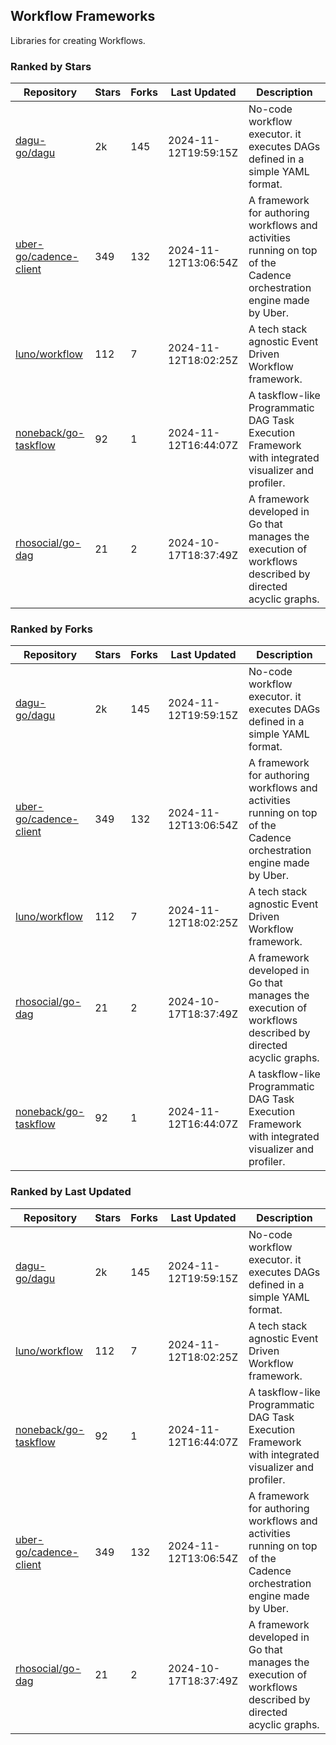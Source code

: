 ## Workflow Frameworks

Libraries for creating Workflows.

### Ranked by Stars

| Repository | Stars | Forks | Last Updated | Description | 
|------------|-------|-------|--------------|-------------|
| [dagu-go/dagu](https://github.com/dagu-go/dagu) | 2k | 145 | 2024-11-12T19:59:15Z |  No-code workflow executor. it executes DAGs defined in a simple YAML format. |
| [uber-go/cadence-client](https://github.com/uber-go/cadence-client) | 349 | 132 | 2024-11-12T13:06:54Z |  A framework for authoring workflows and activities running on top of the Cadence orchestration engine made by Uber. |
| [luno/workflow](https://github.com/luno/workflow) | 112 | 7 | 2024-11-12T18:02:25Z |  A tech stack agnostic Event Driven Workflow framework. |
| [noneback/go-taskflow](https://github.com/noneback/go-taskflow) | 92 | 1 | 2024-11-12T16:44:07Z |  A taskflow-like Programmatic DAG Task Execution Framework with integrated visualizer and profiler. |
| [rhosocial/go-dag](https://github.com/rhosocial/go-dag) | 21 | 2 | 2024-10-17T18:37:49Z |  A framework developed in Go that manages the execution of workflows described by directed acyclic graphs. |

### Ranked by Forks

| Repository | Stars | Forks | Last Updated | Description | 
|------------|-------|-------|--------------|-------------|
| [dagu-go/dagu](https://github.com/dagu-go/dagu) | 2k | 145 | 2024-11-12T19:59:15Z |  No-code workflow executor. it executes DAGs defined in a simple YAML format. |
| [uber-go/cadence-client](https://github.com/uber-go/cadence-client) | 349 | 132 | 2024-11-12T13:06:54Z |  A framework for authoring workflows and activities running on top of the Cadence orchestration engine made by Uber. |
| [luno/workflow](https://github.com/luno/workflow) | 112 | 7 | 2024-11-12T18:02:25Z |  A tech stack agnostic Event Driven Workflow framework. |
| [rhosocial/go-dag](https://github.com/rhosocial/go-dag) | 21 | 2 | 2024-10-17T18:37:49Z |  A framework developed in Go that manages the execution of workflows described by directed acyclic graphs. |
| [noneback/go-taskflow](https://github.com/noneback/go-taskflow) | 92 | 1 | 2024-11-12T16:44:07Z |  A taskflow-like Programmatic DAG Task Execution Framework with integrated visualizer and profiler. |

### Ranked by Last Updated

| Repository | Stars | Forks | Last Updated | Description | 
|------------|-------|-------|--------------|-------------|
| [dagu-go/dagu](https://github.com/dagu-go/dagu) | 2k | 145 | 2024-11-12T19:59:15Z |  No-code workflow executor. it executes DAGs defined in a simple YAML format. |
| [luno/workflow](https://github.com/luno/workflow) | 112 | 7 | 2024-11-12T18:02:25Z |  A tech stack agnostic Event Driven Workflow framework. |
| [noneback/go-taskflow](https://github.com/noneback/go-taskflow) | 92 | 1 | 2024-11-12T16:44:07Z |  A taskflow-like Programmatic DAG Task Execution Framework with integrated visualizer and profiler. |
| [uber-go/cadence-client](https://github.com/uber-go/cadence-client) | 349 | 132 | 2024-11-12T13:06:54Z |  A framework for authoring workflows and activities running on top of the Cadence orchestration engine made by Uber. |
| [rhosocial/go-dag](https://github.com/rhosocial/go-dag) | 21 | 2 | 2024-10-17T18:37:49Z |  A framework developed in Go that manages the execution of workflows described by directed acyclic graphs. |


